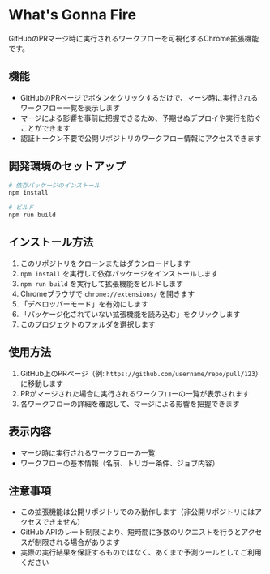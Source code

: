 # What's Gonna Fire

GitHubのPRマージ時に実行されるワークフローを可視化するChrome拡張機能です。

## 機能

- GitHubのPRページでボタンをクリックするだけで、マージ時に実行されるワークフロー一覧を表示します
- マージによる影響を事前に把握できるため、予期せぬデプロイや実行を防ぐことができます
- 認証トークン不要で公開リポジトリのワークフロー情報にアクセスできます

## 開発環境のセットアップ

```bash
# 依存パッケージのインストール
npm install

# ビルド
npm run build
```

## インストール方法

1. このリポジトリをクローンまたはダウンロードします
2. `npm install` を実行して依存パッケージをインストールします
3. `npm run build` を実行して拡張機能をビルドします
4. Chromeブラウザで `chrome://extensions/` を開きます
5. 「デベロッパーモード」を有効にします
6. 「パッケージ化されていない拡張機能を読み込む」をクリックします
7. このプロジェクトのフォルダを選択します

## 使用方法

1. GitHub上のPRページ（例: `https://github.com/username/repo/pull/123`）に移動します
2. PRがマージされた場合に実行されるワークフローの一覧が表示されます
3. 各ワークフローの詳細を確認して、マージによる影響を把握できます

## 表示内容

- マージ時に実行されるワークフローの一覧
- ワークフローの基本情報（名前、トリガー条件、ジョブ内容）

## 注意事項

- この拡張機能は公開リポジトリでのみ動作します（非公開リポジトリにはアクセスできません）
- GitHub APIのレート制限により、短時間に多数のリクエストを行うとアクセスが制限される場合があります
- 実際の実行結果を保証するものではなく、あくまで予測ツールとしてご利用ください 
